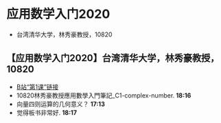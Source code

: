 # 应用数学入门2020

* 台湾清华大学，林秀豪教授，10820

## 【应用数学入门2020】台湾清华大学，林秀豪教授，10820

* [B站“第1课”链接](https://www.bilibili.com/video/BV1s54y127Go?p=1)
* 10820林秀豪教授應用數學入門筆記_C1-complex-number. **18:16**
* 向量四则运算的几何意义？ **17:13**
* 觉得板书非常好. **18:17**
